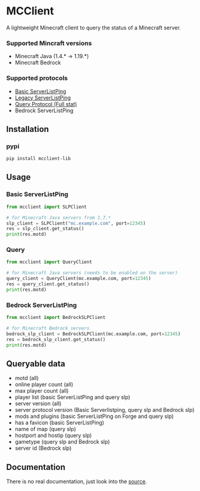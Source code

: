 # MCClient
A lightweight Minecraft client to query the status of a Minecraft server.

### Supported Mincraft versions
* Minecraft Java (1.4.* -> 1.19.*)
* Minecraft Bedrock

### Supported protocols
* [Basic ServerListPing](https://wiki.vg/Server_List_Ping "wiki.vg/Server_List_Ping")
* [Legacy ServerListPing](https://wiki.vg/Server_List_Ping#1.4_to_1.5 "wiki.vg/Server_List_Ping#1.4_to_1.5")
* [Query Protocol (Full stat)](https://wiki.vg/Query "wiki.vg/Query")
* Bedrock ServerListPing

## Installation
### pypi
```bash
pip install mcclient-lib
```

## Usage
### Basic ServerListPing
```python
from mcclient import SLPClient

# for Minecraft Java servers from 1.7.*
slp_client = SLPClient("mc.example.com", port=12345)
res = slp_client.get_status()
print(res.motd)
 ```
### Query
```python
from mcclient import QueryClient

# for Minecraft Java servers (needs to be enabled on the server)
query_client = QueryClient(mc.example.com, port=12345)
res = query_client.get_status()
print(res.motd)
```

### Bedrock ServerListPing
```python
from mcclient import BedrockSLPClient

# for Minecraft Bedrock servers
bedrock_slp_client = BedrockSLPClient(mc.example.com, port=12345)
res = bedrock_slp_client.get_status()
print(res.motd)
```
## Queryable data
* motd (all)
* online player count (all)
* max player count (all)
* player list (basic ServerListPing and query slp)
* server version (all)
* server protocol version (Basic Serverlistping, query slp and Bedrock slp)
* mods and plugins (basic ServerListPing on Forge and query slp)
* has a favicon (basic ServerListPing)
* name of map (query slp)
* hostport and hostip (query slp)
* gametype (query slp and Bedrock slp)
* server id (Bedrock slp)

## Documentation
There is no real documentation, just look into the [source](https://github.com/Sch8ill/MCClient-lib "github.com/Sch8ill/MCClient-lib").